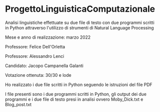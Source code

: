 # ProgettoLinguisticaComputazionale

Analisi linguistiche effettuate su due file di testo con due programmi scritti in Python attraverso l'utilizzo di strumenti di Natural Language Processing

Mese e anno di realizzazione: marzo 2022

Professore: Felice Dell'Orletta

Professore: Alessandro Lenci

Candidato: Jacopo Campanella Galanti

Votazione ottenuta: 30/30 e lode

Ho realizzato i due file scritti in Python seguendo le istruzioni del file PDF

I file presenti sono i due programmi scritti in Python, gli output dei due programmi e i due file di testo presi in analisi ovvero Moby_Dick.txt e Blog_post.txt
